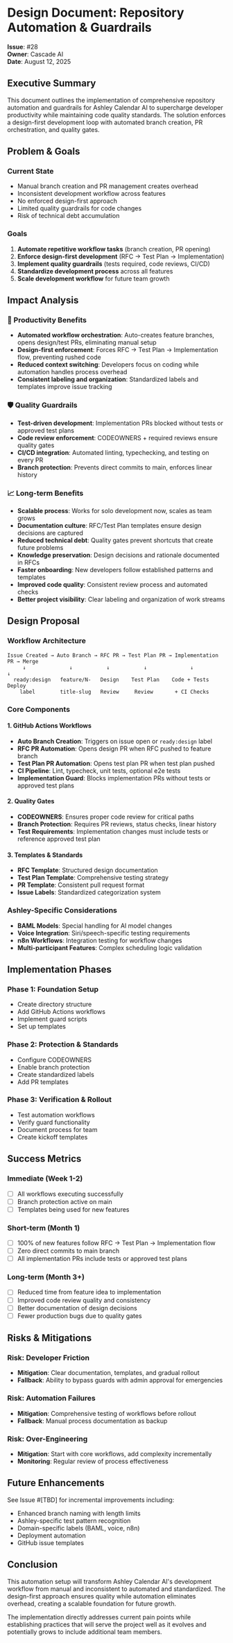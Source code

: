 # Design Document: Repository Automation & Guardrails

**Issue**: #28  
**Owner**: Cascade AI  
**Date**: August 12, 2025  

## Executive Summary

This document outlines the implementation of comprehensive repository automation and guardrails for Ashley Calendar AI to supercharge developer productivity while maintaining code quality standards. The solution enforces a design-first development loop with automated branch creation, PR orchestration, and quality gates.

## Problem & Goals

### Current State
- Manual branch creation and PR management creates overhead
- Inconsistent development workflow across features
- No enforced design-first approach
- Limited quality guardrails for code changes
- Risk of technical debt accumulation

### Goals
1. **Automate repetitive workflow tasks** (branch creation, PR opening)
2. **Enforce design-first development** (RFC → Test Plan → Implementation)
3. **Implement quality guardrails** (tests required, code reviews, CI/CD)
4. **Standardize development process** across all features
5. **Scale development workflow** for future team growth

## Impact Analysis

### 🚀 Productivity Benefits
- **Automated workflow orchestration**: Auto-creates feature branches, opens design/test PRs, eliminating manual setup
- **Design-first enforcement**: Forces RFC → Test Plan → Implementation flow, preventing rushed code
- **Reduced context switching**: Developers focus on coding while automation handles process overhead
- **Consistent labeling and organization**: Standardized labels and templates improve issue tracking

### 🛡️ Quality Guardrails
- **Test-driven development**: Implementation PRs blocked without tests or approved test plans
- **Code review enforcement**: CODEOWNERS + required reviews ensure quality gates
- **CI/CD integration**: Automated linting, typechecking, and testing on every PR
- **Branch protection**: Prevents direct commits to main, enforces linear history

### 📈 Long-term Benefits
- **Scalable process**: Works for solo development now, scales as team grows
- **Documentation culture**: RFC/Test Plan templates ensure design decisions are captured
- **Reduced technical debt**: Quality gates prevent shortcuts that create future problems
- **Knowledge preservation**: Design decisions and rationale documented in RFCs
- **Faster onboarding**: New developers follow established patterns and templates
- **Improved code quality**: Consistent review process and automated checks
- **Better project visibility**: Clear labeling and organization of work streams

## Design Proposal

### Workflow Architecture
```
Issue Created → Auto Branch → RFC PR → Test Plan PR → Implementation PR → Merge
     ↓              ↓           ↓           ↓              ↓            ↓
  ready:design   feature/N-   Design    Test Plan    Code + Tests   Deploy
    label        title-slug   Review     Review       + CI Checks
```

### Core Components

#### 1. GitHub Actions Workflows
- **Auto Branch Creation**: Triggers on issue open or `ready:design` label
- **RFC PR Automation**: Opens design PR when RFC pushed to feature branch
- **Test Plan PR Automation**: Opens test plan PR when test plan pushed
- **CI Pipeline**: Lint, typecheck, unit tests, optional e2e tests
- **Implementation Guard**: Blocks implementation PRs without tests or approved test plans

#### 2. Quality Gates
- **CODEOWNERS**: Ensures proper code review for critical paths
- **Branch Protection**: Requires PR reviews, status checks, linear history
- **Test Requirements**: Implementation changes must include tests or reference approved test plan

#### 3. Templates & Standards
- **RFC Template**: Structured design documentation
- **Test Plan Template**: Comprehensive testing strategy
- **PR Template**: Consistent pull request format
- **Issue Labels**: Standardized categorization system

### Ashley-Specific Considerations
- **BAML Models**: Special handling for AI model changes
- **Voice Integration**: Siri/speech-specific testing requirements  
- **n8n Workflows**: Integration testing for workflow changes
- **Multi-participant Features**: Complex scheduling logic validation

## Implementation Phases

### Phase 1: Foundation Setup
- Create directory structure
- Add GitHub Actions workflows
- Implement guard scripts
- Set up templates

### Phase 2: Protection & Standards
- Configure CODEOWNERS
- Enable branch protection
- Create standardized labels
- Add PR templates

### Phase 3: Verification & Rollout
- Test automation workflows
- Verify guard functionality
- Document process for team
- Create kickoff templates

## Success Metrics

### Immediate (Week 1-2)
- [ ] All workflows executing successfully
- [ ] Branch protection active on main
- [ ] Templates being used for new features

### Short-term (Month 1)
- [ ] 100% of new features follow RFC → Test Plan → Implementation flow
- [ ] Zero direct commits to main branch
- [ ] All implementation PRs include tests or approved test plans

### Long-term (Month 3+)
- [ ] Reduced time from feature idea to implementation
- [ ] Improved code review quality and consistency
- [ ] Better documentation of design decisions
- [ ] Fewer production bugs due to quality gates

## Risks & Mitigations

### Risk: Developer Friction
- **Mitigation**: Clear documentation, templates, and gradual rollout
- **Fallback**: Ability to bypass guards with admin approval for emergencies

### Risk: Automation Failures
- **Mitigation**: Comprehensive testing of workflows before rollout
- **Fallback**: Manual process documentation as backup

### Risk: Over-Engineering
- **Mitigation**: Start with core workflows, add complexity incrementally
- **Monitoring**: Regular review of process effectiveness

## Future Enhancements

See Issue #[TBD] for incremental improvements including:
- Enhanced branch naming with length limits
- Ashley-specific test pattern recognition
- Domain-specific labels (BAML, voice, n8n)
- Deployment automation
- GitHub issue templates

## Conclusion

This automation setup will transform Ashley Calendar AI's development workflow from manual and inconsistent to automated and standardized. The design-first approach ensures quality while automation eliminates overhead, creating a scalable foundation for future growth.

The implementation directly addresses current pain points while establishing practices that will serve the project well as it evolves and potentially grows to include additional team members.
